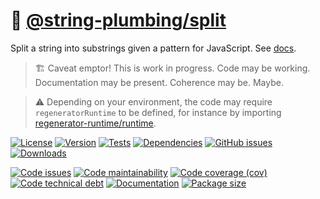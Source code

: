 :vulcan_salute: [@string-plumbing/split](https://string-plumbing.github.io/split)
==

Split a string into substrings given a pattern for JavaScript.
See [docs](https://string-plumbing.github.io/split/index.html).

> :building_construction: Caveat emptor! This is work in progress. Code may be
> working. Documentation may be present. Coherence may be. Maybe.

> :warning: Depending on your environment, the code may require
> `regeneratorRuntime` to be defined, for instance by importing
> [regenerator-runtime/runtime](https://www.npmjs.com/package/regenerator-runtime).

[![License](https://img.shields.io/github/license/string-plumbing/split.svg)](https://raw.githubusercontent.com/string-plumbing/split/main/LICENSE)
[![Version](https://img.shields.io/npm/v/@string-plumbing/split.svg)](https://www.npmjs.org/package/@string-plumbing/split)
[![Tests](https://img.shields.io/github/workflow/status/string-plumbing/split/ci?event=push&label=tests)](https://github.com/string-plumbing/split/actions/workflows/ci.yml?query=branch:main)
[![Dependencies](https://img.shields.io/librariesio/github/string-plumbing/split.svg)](https://github.com/string-plumbing/split/network/dependencies)
[![GitHub issues](https://img.shields.io/github/issues/string-plumbing/split.svg)](https://github.com/string-plumbing/split/issues)
[![Downloads](https://img.shields.io/npm/dm/@string-plumbing/split.svg)](https://www.npmjs.org/package/@string-plumbing/split)

[![Code issues](https://img.shields.io/codeclimate/issues/string-plumbing/split.svg)](https://codeclimate.com/github/string-plumbing/split/issues)
[![Code maintainability](https://img.shields.io/codeclimate/maintainability/string-plumbing/split.svg)](https://codeclimate.com/github/string-plumbing/split/trends/churn)
[![Code coverage (cov)](https://img.shields.io/codecov/c/gh/string-plumbing/split/main.svg)](https://codecov.io/gh/string-plumbing/split)
[![Code technical debt](https://img.shields.io/codeclimate/tech-debt/string-plumbing/split.svg)](https://codeclimate.com/github/string-plumbing/split/trends/technical_debt)
[![Documentation](https://string-plumbing.github.io/split/badge.svg)](https://string-plumbing.github.io/split/source.html)
[![Package size](https://img.shields.io/bundlephobia/minzip/@string-plumbing/split)](https://bundlephobia.com/result?p=@string-plumbing/split)
